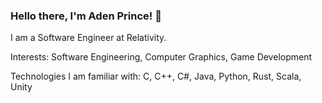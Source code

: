 ### Hello there, I'm Aden Prince! 👋

I am a Software Engineer at Relativity.

Interests: Software Engineering, Computer Graphics, Game Development

Technologies I am familiar with: C, C++, C#, Java, Python, Rust, Scala, Unity
